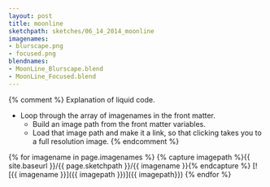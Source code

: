 ```yaml
---
layout: post
title: moonline
sketchpath: sketches/06_14_2014_moonline
imagenames: 
- blurscape.png
- focused.png
blendnames: 
- MoonLine_Blurscape.blend
- MoonLine_Focused.blend
---
```


{% comment %} 
Explanation of liquid code. 
- Loop through the array of imagenames in the front matter. 
  - Build an image path from the front matter variables. 
  - Load that image path and make it a link, so that clicking takes you to a full resolution image. 
{% endcomment %}

{% for imagename in page.imagenames %}
{% capture imagepath %}{{ site.baseurl }}/{{ page.sketchpath }}/{{ imagename }}{% endcapture %}
[![{{ imagename }}]({{ imagepath }})]({{ imagepath}})
{% endfor %}
